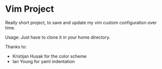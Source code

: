 # Vim Project
Really short project, to save and update my vim custom configuration over time.

Usage: Just have to clone it in your home directory.

Thanks to:
 * Kristijan Husak for the color scheme
 * Ian Young for yaml indentation
